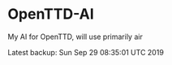 # OpenTTD-AI
My AI for OpenTTD, will use primarily air

Latest backup: Sun Sep 29 08:35:01 UTC 2019
